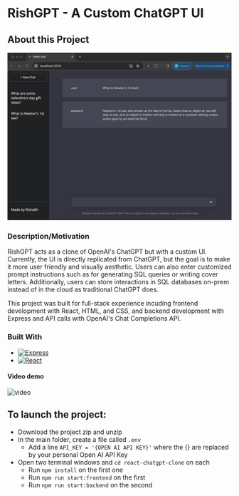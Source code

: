 # RishGPT - A Custom ChatGPT UI

## About this Project
![image](assets/chatclone-demo.png)

### Description/Motivation
RishGPT acts as a clone of OpenAI's ChatGPT but with a custom UI. Currently, the UI is directly replicated from ChatGPT, but the goal is to make it more user friendly and visually aesthetic. Users can also enter customized prompt instructions such as for generating SQL queries or writing cover letters. Additionally, users can store interactions in SQL databases on-prem instead of in the cloud as traditional ChatGPT does.

This project was built for full-stack experience incuding frontend development with React, HTML, and CSS, and backend development with Express and API calls with OpenAI's Chat Completions API.

### Built With
* [![Express][Express.js]][Express-url]
* [![React][React.js]][React-url]


#### Video demo
![video](https://github.com/risharma101/ChatGPT-Clone/assets/52262619/d021fe6b-0591-4630-add8-57eb5efe0229)


## To launch the project:
- Download the project zip and unzip
- In the main folder, create a file called `.env`
  - Add a line `API_KEY = '{OPEN AI API KEY}'` where the {} are replaced by your personal Open AI API Key
- Open two terminal windows and `cd react-chatgpt-clone` on each
  - Run `npm install` on the first one
  - Run `npm run start:frontend` on the first 
  - Run `npm run start:backend` on the second
  




[Express.js]: https://img.shields.io/badge/Node.js-43853D?style=for-the-badge&logo=node.js&logoColor=white
[Express-url]: https://expressjs.org/
[React.js]: https://img.shields.io/badge/React-20232A?style=for-the-badge&logo=react&logoColor=61DAFB
[React-url]: https://reactjs.org/

